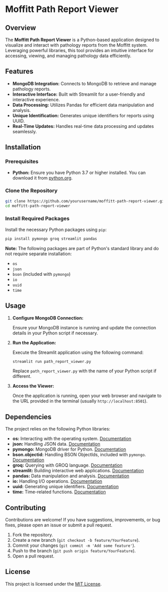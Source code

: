 # Moffitt Path Report Viewer

## Overview

The **Moffitt Path Report Viewer** is a Python-based application designed to visualize and interact with pathology reports from the Moffitt system. Leveraging powerful libraries, this tool provides an intuitive interface for accessing, viewing, and managing pathology data efficiently.

## Features

- **MongoDB Integration:** Connects to MongoDB to retrieve and manage pathology reports.
- **Interactive Interface:** Built with Streamlit for a user-friendly and interactive experience.
- **Data Processing:** Utilizes Pandas for efficient data manipulation and analysis.
- **Unique Identification:** Generates unique identifiers for reports using UUID.
- **Real-Time Updates:** Handles real-time data processing and updates seamlessly.

## Installation

### Prerequisites

- **Python:** Ensure you have Python 3.7 or higher installed. You can download it from [python.org](https://www.python.org/downloads/).

### Clone the Repository

```bash
git clone https://github.com/yourusername/moffitt-path-report-viewer.git
cd moffitt-path-report-viewer
```

### Install Required Packages

Install the necessary Python packages using `pip`:

```bash
pip install pymongo groq streamlit pandas
```

**Note:** The following packages are part of Python's standard library and do not require separate installation:

- `os`
- `json`
- `bson` (included with `pymongo`)
- `io`
- `uuid`
- `time`

## Usage

1. **Configure MongoDB Connection:**

   Ensure your MongoDB instance is running and update the connection details in your Python script if necessary.

2. **Run the Application:**

   Execute the Streamlit application using the following command:

   ```bash
   streamlit run path_report_viewer.py
   ```

   Replace `path_report_viewer.py` with the name of your Python script if different.

3. **Access the Viewer:**

   Once the application is running, open your web browser and navigate to the URL provided in the terminal (usually `http://localhost:8501`).

## Dependencies

The project relies on the following Python libraries:

- **os:** Interacting with the operating system. [Documentation](https://docs.python.org/3/library/os.html)
- **json:** Handling JSON data. [Documentation](https://docs.python.org/3/library/json.html)
- **pymongo:** MongoDB driver for Python. [Documentation](https://pymongo.readthedocs.io/)
- **bson.objectid:** Handling BSON ObjectIds, included with `pymongo`. [Documentation](https://pymongo.readthedocs.io/en/stable/api/bson/objectid.html)
- **groq:** Querying with GROQ language. [Documentation](https://groq.readthedocs.io/)
- **streamlit:** Building interactive web applications. [Documentation](https://docs.streamlit.io/)
- **pandas:** Data manipulation and analysis. [Documentation](https://pandas.pydata.org/)
- **io:** Handling I/O operations. [Documentation](https://docs.python.org/3/library/io.html)
- **uuid:** Generating unique identifiers. [Documentation](https://docs.python.org/3/library/uuid.html)
- **time:** Time-related functions. [Documentation](https://docs.python.org/3/library/time.html)

## Contributing

Contributions are welcome! If you have suggestions, improvements, or bug fixes, please open an issue or submit a pull request.

1. Fork the repository.
2. Create a new branch (`git checkout -b feature/YourFeature`).
3. Commit your changes (`git commit -m 'Add some feature'`).
4. Push to the branch (`git push origin feature/YourFeature`).
5. Open a pull request.

## License

This project is licensed under the [MIT License](LICENSE).
